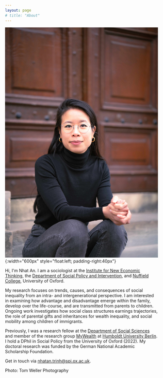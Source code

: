 ```yaml
---
layout: page
# title: "About"
---
```


![Photo](/assets/portrait_old.jpg){:width="600px" style="float:left; padding-right:40px"}

Hi, I'm Nhat An. I am a sociologist at the [Institute for New Economic Thinking](https://www.inet.ox.ac.uk/), the [Department of Social Policy and Intervention](https://www.spi.ox.ac.uk/), and [Nuffield College](https://www.nuffield.ox.ac.uk), University of Oxford.

My research focuses on trends, causes, and consequences of social inequality from an intra- and intergenerational perspective. I am interested in examining how advantage and disadvantage emerge within the family, develop over the life-course, and are transmitted from parents to children. Ongoing work investigates how social class structures earnings trajectories, the role of parental gifts and inheritances for wealth inequality, and social mobility among children of immigrants.

Previously, I was a research fellow at the [Department of Social Sciences](https://www.sowi.hu-berlin.de/en/index.html) and member of the research group [MyWealth](https://www.sowi.hu-berlin.de/en/lehrbereiche-en/sozpolsoz/research/mywealth_eng/research) at [Humboldt University Berlin](https://www.hu-berlin.de/en). I hold a DPhil in Social Policy from the University of Oxford (2022). My doctoral research was funded by the German National Academic Scholarship Foundation.

Get in touch via [nhatan.trinh@spi.ox.ac.uk](mailto:nhatan.trinh@spi.ox.ac.uk). 

Photo: Tom Weller Photography
